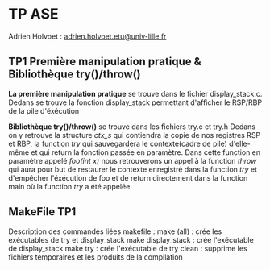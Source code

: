 # TP ASE

Adrien Holvoet : adrien.holvoet.etu@univ-lille.fr

## TP1 Première manipulation pratique & Bibliothèque try()/throw()
**La première manipulation pratique** se trouve dans le fichier display_stack.c. Dedans se trouve la fonction display_stack permettant d'afficher le RSP/RBP de la pile d'éxécution  
 
**Bibliothèque try()/throw()** se trouve dans les fichiers try.c et try.h
Dedans on y retrouve la structure *ctx_s* qui contiendra la copie de nos registres RSP et RBP, la function *try* qui sauvegardera le contexte(cadre de pile) d'elle-même et qui return la fonction passée en paramètre. Dans cette function en paramètre appelé *foo(int x)* nous retrouverons un appel à la function *throw* qui aura pour but de restaurer le contexte enregistré dans la function *try* et d'empêcher l'éxécution de foo et de  return directement dans la function main où la function *try* a été appelée.

## MakeFile TP1 

Description des commandes liées makefile :
make (all) : crée les exécutables de try et display_stack
make display_stack : crée l'exécutable de display_stack 
make try : crée l'exécutable de try 
clean : supprime les fichiers temporaires et les produits de la compilation 


